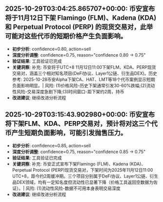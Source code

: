 
## 2025-10-29T03:04:25.865707+00:00: 币安宣布将于11月12日下架 Flamingo (FLM)、Kadena (KDA) 和 Perpetual Protocol (PERP) 的现货交易对，此举可能对这些代币的短期价格产生负面影响。
- **初步分析**: confidence=0.80, action=sell
- **深度分析调整**: confidence=0.75, reason="confidence 0.80 → 0.75"
- **验证结果**: 工具验证已完成
- **关键洞察**: 补充: 币安将于UTC+8 11月12日11:00下架FLM、KDA、PERP现货交易对，涵盖三个相对知名项目(DeFi协议、Layer1公链、衍生品DEX)。历史参考: 2025-10-28币安Alpha下架CA、HAT、LMT等18个代币案例显示短期负面影响明显。| 风险: (1)价格风险-历史下架通常引发30-60%跌幅;(2)流动性风险-交易深度急剧下降;(3)时间窗口-距下架约2周，持币
- **改进建议**: 继续改进分析流程


## 2025-10-29T03:15:43.902980+00:00: 币安宣布将下架FLM、KDA、PERP交易对，预计将对这三个代币产生短期负面影响，可能引发抛售压力。
- **初步分析**: confidence=0.85, action=sell
- **深度分析调整**: confidence=0.75, reason="confidence 0.85 → 0.75"
- **验证结果**: 工具验证已完成
- **关键洞察**: 补充: 币安正式宣布下架Flamingo (FLM)、Kadena (KDA)、Perpetual Protocol (PERP)现货交易对，下架时间为2025年11月12日11:00 UTC+8，距今约2周缓冲期。三个项目分别属于DeFi协议、Layer1公链、衍生品DEX领域，均有一定知名度但流动性已显著下降（价格工具返回空数据为佐证）。| 风险: (1)流动性风险-数据不可用本身表明交易深度
- **改进建议**: 继续改进分析流程

